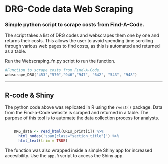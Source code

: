 DRG-Code data Web Scraping
======================

### Simple python script to scrape costs from Find-A-Code.

The script takes a list of DRG codes and webscrapes them one by one and returns their costs. This allows the user to avoid spending time scrolling through various web pages to find costs, as this is automated and returned as a table.

Run the Webscraping_fn.py script to run the function. 

``` python
#Function to scrape costs from Find-A-Code.
webscrape_DRG("453","570","946","947", "642", "543", "948")

```
---

## R-code & Shiny

The python code above was replicated in R using the `rvest()` package. Data from the Find-a-Code website is scraped and returned in a table. The purpose of this tool is to automate the data collection process for analysts. 

``` r

    DRG_data <- read_html(URLs_print[i]) %>% 
      html_nodes('span[class="section_title"]') %>% 
      html_text(trim = TRUE)

```

The function was also wrapped inside a simple Shiny app for increased accesibility. Use the `app.R` script to access the Shiny app.
